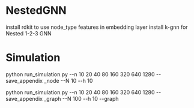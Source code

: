 # NestedGNN
install rdkit to use node_type features in embedding layer
install k-gnn for Nested 1-2-3 GNN


# Simulation

python run_simulation.py --n 10 20 40 80 160 320 640 1280 --save_appendix _node --N 10 --h 10

python run_simulation.py --n 10 20 40 80 160 320 640 1280 --save_appendix _graph --N 100 --h 10 --graph
